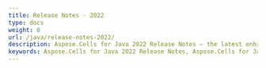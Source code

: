 ```yaml
---
title: Release Notes - 2022
type: docs
weight: 8
url: /java/release-notes-2022/
description: Aspose.Cells for Java 2022 Release Notes – the latest enhancements, new features, and fixes.
keywords: Aspose.Cells for Java 2022 Release Notes, Aspose.Cells for Java 2022 updates and fixes
---
```



